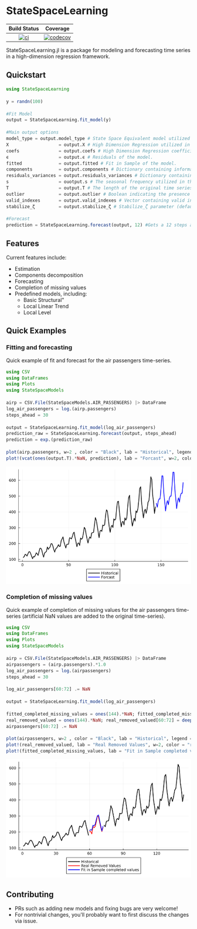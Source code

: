 # StateSpaceLearning

| **Build Status** | **Coverage** |
|:-----------------:|:-----------------:|
| [![ci](https://github.com/LAMPSPUC/StateSpaceLearning/actions/workflows/ci.yml/badge.svg)](https://github.com/LAMPSPUC/StateSpaceLearning/actions/workflows/ci.yml) | [![codecov](https://codecov.io/gh/LAMPSPUC/StateSpaceLearning/graph/badge.svg?token=VDpuXvPSI2)](https://codecov.io/gh/LAMPSPUC/StateSpaceLearning) |


StateSpaceLearning.jl is a package for modeling and forecasting time series in a high-dimension regression framework.

## Quickstart

```julia
using StateSpaceLearning

y = randn(100)

#Fit Model
output = StateSpaceLearning.fit_model(y)

#Main output options 
model_type = output.model_type # State Space Equivalent model utilized in the estimation (default = Basic Structural).
X                   = output.X # High Dimension Regression utilized in the estimation.
coefs               = output.coefs # High Dimension Regression coefficients estimated in the estimation.
ϵ                   = output.ϵ # Residuals of the model.
fitted              = output.fitted # Fit in Sample of the model.
components          = output.components # Dictionary containing information about each component of the model, each component has the keys: "Values" (The value of the component in each timestamp) , "Coefs" (The coefficients estimated for each element of the component) and "Indexes" (The indexes of the elements of the component in the high dimension regression "X").
residuals_variances = output.residuals_variances # Dictionary containing the estimated variances for the innovations components (that is the information that can be utilized to initialize the state space model).
s                   = ouotput.s # The seasonal frequency utilized in the model (default = 12).
T                   = output.T # The length of the original time series.
outlier             = output.outlier # Boolean indicating the presence of outlier component (default = false).
valid_indexes       = output.valid_indexes # Vector containing valid indexes of the time series (non valid indexes represent NaN values in the time series).
stabilize_ζ         = output.stabilize_ζ # Stabilize_ζ parameter (default = 0). A non 0 value for this parameter might be important in terms of forecast for some time series to lead to more stable predictions (we recommend stabilize_ζ = 11 for monthly series).

#Forecast
prediction = StateSpaceLearning.forecast(output, 12) #Gets a 12 steps ahead prediction

```

## Features

Current features include:
* Estimation
* Components decomposition
* Forecasting
* Completion of missing values
* Predefined models, including:
  * Basic Structural"
  * Local Linear Trend
  * Local Level

## Quick Examples

### Fitting and forecasting
Quick example of fit and forecast for the air passengers time-series.

```julia
using CSV
using DataFrames
using Plots
using StateSpaceModels

airp = CSV.File(StateSpaceModels.AIR_PASSENGERS) |> DataFrame
log_air_passengers = log.(airp.passengers)
steps_ahead = 30

output = StateSpaceLearning.fit_model(log_air_passengers)
prediction_raw = StateSpaceLearning.forecast(output, steps_ahead)
prediction = exp.(prediction_raw)

plot(airp.passengers, w=2 , color = "Black", lab = "Historical", legend = :outerbottom)
plot!(vcat(ones(output.T).*NaN, prediction), lab = "Forcast", w=2, color = "blue")
```
![quick_example_airp](./docs/assets/quick_example_airp.PNG)

### Completion of missing values
Quick example of completion of missing values for the air passengers time-series (artificial NaN values are added to the original time-series).

```julia
using CSV
using DataFrames
using Plots
using StateSpaceModels

airp = CSV.File(StateSpaceModels.AIR_PASSENGERS) |> DataFrame
airpassengers = (airp.passengers).*1.0
log_air_passengers = log.(airpassengers)
steps_ahead = 30

log_air_passengers[60:72] .= NaN

output = StateSpaceLearning.fit_model(log_air_passengers)

fitted_completed_missing_values = ones(144).*NaN; fitted_completed_missing_values[60:72] = exp.(output.fitted[60:72])
real_removed_valued = ones(144).*NaN; real_removed_valued[60:72] = deepcopy(airpassengers[60:72])
airpassengers[60:72] .= NaN

plot(airpassengers, w=2 , color = "Black", lab = "Historical", legend = :outerbottom)
plot!(real_removed_valued, lab = "Real Removed Values", w=2, color = "red")
plot!(fitted_completed_missing_values, lab = "Fit in Sample completed values", w=2, color = "blue")

```
![quick_example_completion_airp](./docs/assets/quick_example_completion_airp.PNG)

## Contributing

* PRs such as adding new models and fixing bugs are very welcome!
* For nontrivial changes, you'll probably want to first discuss the changes via issue.
